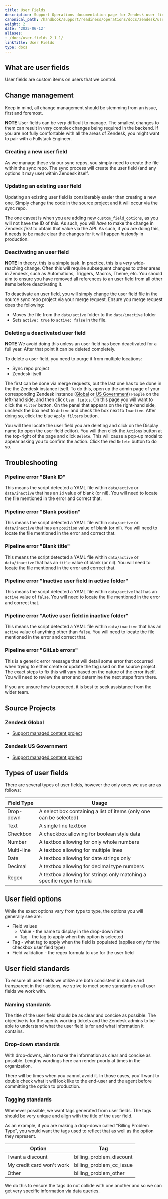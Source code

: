 ```yaml
---
title: User Fields
description: Support Operations documentation page for Zendesk user fields
canonical_path: /handbook/support/readiness/operations/docs/zendesk/user-fields
weight: 2
date: '2025-06-12'
aliases:
- /docs/user-fields_2_1_1/
linkTitle: User Fields
type: docs
---
```


## What are user fields

User fields are custom items on users that we control.

## Change management

Keep in mind, all change management should be stemming from an issue, first and
foremost.

**NOTE** User fields can be *very* difficult to manage. The smallest changes to
them can result in *very* complex changes being required in the backend. If you
are not fully comfortable with all the areas of Zendesk, you might want to pair
with a Fullstack Engineer.

### Creating a new user field

As we manage these via our sync repos, you simply need to create the file within
the sync repo. The sync process will create the user field (and any options it
may use) within Zendesk itself.

### Updating an existing user field

Updating an existing user field is considerably easier than creating a new one.
Simply change the code in the source project and it will occur via the
sync repo.

The one caveat is when you are adding new `custom_field_options`, as you will
not have the ID of this. As such, you will *have* to make the change in Zendesk
*first* to obtain that value via the API. As such, if you are doing this, it
needs to be made clear the changes for it will happen *instantly* in production.

### Deactivating an user field

**NOTE** In theory, this is a simple task. In practice, this is a *very*
wide-reaching change. Often this will require subsequent changes to other areas
in Zendesk, such as Automations, Triggers, Macros, Theme, etc. You should aim to
ensure you have removed all references to an user field from all other items
before deactivating it.

To deactivate an user field, you will simply change the user field file in the
source sync repo project via your merge request. Ensure you merge request does
the following:

- Moves the file from the `data/active` folder to the `data/inactive` folder
- Sets `active: true` to `active: false` in the file.

### Deleting a deactivated user field

**NOTE** We avoid doing this unless an user field has been deactivated for a
full year. After that point it can be deleted completely.

To delete a user field, you need to purge it from multiple locations:

- Sync repo project
- Zendesk itself

The first can be done via merge requests, but the last one has to be done in the
the Zendesk instance itself. To do this, open up the admin page of your
corresponding Zendesk instance ([Global](https://gitlab.zendesk.com/admin) or
[US Government](https://gitlab-federal-support.zendesk.com/admin))
`People` on the left-hand side, and then click `User fields`. On this page you
will want to click the `Filter` button. On the panel that appears on the
right-hand side, uncheck the box next to `Active` and check the box next to
`Inactive`. After doing so, click the blue `Apply filters` button.

You will then locate the user field you are deleting and click on the Display
name (to open the user field editor). You will then click the `Actions` button
at the top-right of the page and click `Delete`. This will cause a pop-up modal
to appear asking you to confirm the action. Click the red `Delete` button to do
so.

## Troubleshooting

### Pipeline error "Blank ID"

This means the script detected a YAML file within `data/active` or
`data/inactive` that has an `id` value of blank (or nil). You will need to
locate the file mentioned in the error and correct that.

### Pipeline error "Blank position"

This means the script detected a YAML file within `data/active` or
`data/inactive` that has an `position` value of blank (or nil). You will need to
locate the file mentioned in the error and correct that.

### Pipeline error "Blank title"

This means the script detected a YAML file within `data/active` or
`data/inactive` that has an `title` value of blank (or nil). You will need to
locate the file mentioned in the error and correct that.

### Pipeline error "Inactive user field in active folder"

This means the script detected a YAML file within `data/active` that has an
`active` value of `false`. You will need to locate the file mentioned in the
error and correct that.

### Pipeline error "Active user field in inactive folder"

This means the script detected a YAML file within `data/inactive` that has an
`active` value of anything other than `false`. You will need to locate the file
mentioned in the error and correct that.

### Pipeline error "GitLab errors"

This is a generic error message that will detail some error that occurred when
trying to either create or update the tag used on the source project. The exact
steps to fix this will vary based on the nature of the error itself. You will
need to review the error and determine the next steps from there.

If you are unsure how to proceed, it is best to seek assistance from the wider
team.

## Source Projects

### Zendesk Global

- [Support managed content project](https://gitlab.com/gitlab-com/support/zendesk-global/users/fields)

### Zendesk US Government

- [Support managed content project](https://gitlab.com/gitlab-com/support/zendesk-us-government/users/fields)

## Types of user fields

There are several types of user fields, however the only ones we use are as
follows:

| Field Type   | Usage                                                                 |
|--------------|-----------------------------------------------------------------------|
| Drop-down    | A select box containing a list of items (only one can be selected)    |
| Text         | A single line textbox                                                 |
| Checkbox     | A checkbox allowing for boolean style data                            |
| Number       | A textbox allowing for only whole numbers                             |
| Multi-line   | A textbox allowing for multiple lines                                 |
| Date         | A textbox allowing for date strings only                              |
| Decimal      | A textbox allowing for decimal type numbers                           |
| Regex        | A textbox allowing for strings only matching a specific regex formula |

## User field options

While the exact options vary from type to type, the options you will generally
see are:

- Field values
  - Value - the name to display in the drop-down item
  - Tag - the tag to apply when this option is selected
- Tag - what tag to apply when the field is populated (applies only for the
  checkbox user field type)
- Field validation - the regex formula to use for the user field

## User field standards

To ensure all user fields we utilize are both consistent in nature and
transparent in their actions, we strive to meet some standards on all user
fields we work with.

### Naming standards

The title of the user field should be as clear and concise as possible. The
objective is for the agents working tickets and the Zendesk admins to be able to
understand what the user field is for and what information it contains.

### Drop-down standards

With drop-downs, aim to make the information as clear and concise as possible.
Lengthy wordings here can render poorly at times in the organization.

There will be times when you cannot avoid it. In those cases, you'll want to
double check what it will look like to the end-user and the agent before
committing the option to production.

### Tagging standards

Whenever possible, we want tags generated from user fields. The tags should be
very unique and align with the title of the user field.

As an example, if you are making a drop-down called "Billing Problem Type", you
would want the tags used to reflect that as well as the option they represent.

| Option                    | Tag                      |
|---------------------------|--------------------------|
| I want a discount         | billing_problem_discount |
| My credit card won't work | billing_problem_cc_issue |
| Other                     | billing_problem_other    |

We do this to ensure the tags do not collide with one another and so we can get
very specific information via data queries.
